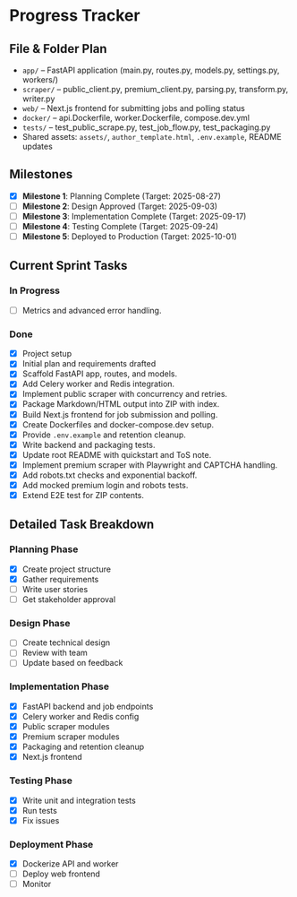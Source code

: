 # Progress Tracker

## File & Folder Plan
- `app/` – FastAPI application (main.py, routes.py, models.py, settings.py, workers/)
- `scraper/` – public_client.py, premium_client.py, parsing.py, transform.py, writer.py
- `web/` – Next.js frontend for submitting jobs and polling status
- `docker/` – api.Dockerfile, worker.Dockerfile, compose.dev.yml
- `tests/` – test_public_scrape.py, test_job_flow.py, test_packaging.py
- Shared assets: `assets/`, `author_template.html`, `.env.example`, README updates

## Milestones
- [x] **Milestone 1**: Planning Complete (Target: 2025-08-27)
- [ ] **Milestone 2**: Design Approved (Target: 2025-09-03)
- [ ] **Milestone 3**: Implementation Complete (Target: 2025-09-17)
- [ ] **Milestone 4**: Testing Complete (Target: 2025-09-24)
- [ ] **Milestone 5**: Deployed to Production (Target: 2025-10-01)

## Current Sprint Tasks

### In Progress
- [ ] Metrics and advanced error handling.

### Done
- [x] Project setup
- [x] Initial plan and requirements drafted
- [x] Scaffold FastAPI app, routes, and models.
- [x] Add Celery worker and Redis integration.
- [x] Implement public scraper with concurrency and retries.
- [x] Package Markdown/HTML output into ZIP with index.
- [x] Build Next.js frontend for job submission and polling.
- [x] Create Dockerfiles and docker-compose.dev setup.
- [x] Provide `.env.example` and retention cleanup.
- [x] Write backend and packaging tests.
- [x] Update root README with quickstart and ToS note.
- [x] Implement premium scraper with Playwright and CAPTCHA handling.
- [x] Add robots.txt checks and exponential backoff.
- [x] Add mocked premium login and robots tests.
- [x] Extend E2E test for ZIP contents.

## Detailed Task Breakdown

### Planning Phase
- [x] Create project structure
- [x] Gather requirements
- [ ] Write user stories
- [ ] Get stakeholder approval

### Design Phase
- [ ] Create technical design
- [ ] Review with team
- [ ] Update based on feedback

### Implementation Phase
- [x] FastAPI backend and job endpoints
- [x] Celery worker and Redis config
- [x] Public scraper modules
- [x] Premium scraper modules
- [x] Packaging and retention cleanup
- [x] Next.js frontend

### Testing Phase
- [x] Write unit and integration tests
- [x] Run tests
- [x] Fix issues

### Deployment Phase
- [x] Dockerize API and worker
- [ ] Deploy web frontend
- [ ] Monitor

